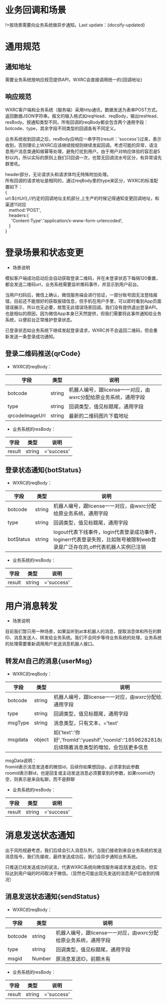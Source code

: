 # 业务回调和场景

!>按场景需要向业务系统做异步通知。Last update：{docsify-updated} 

# 通用规范

## 通知地址

需要业务系统按响应规范提供API，WXRC会直接调用统一的{回调地址}

## 响应规范

WXRC客户端和业务系统（服务端）采用http通讯，数据发送为表单POST方式。返回数据JSON字符串。报文的输入格式如reqHead、reqBody，输出resHead、resBody。按通知类型不同，所有回调的reqBody都会包含两个通用字段：botcode、type，其余字段不同类型的回调各有不同定义。

业务系统收到回调之后，resBody应响应一串字符{result：'success'}过来，表示收到，否则理论上WXRC应该继续按规则继续发起回调。考虑可能的异常，请注意用户消息类通知做幂等处理，避免打扰到用户。由于用户对响应体验的容忍是5秒以内，所以实际的原则上我们只回调一次，也暂无回调流水号区分，有异常请先群里吼。

header部分，无论请求头和请求体均无特殊附加处理。\
所有回调的请求地址是相同的，通过reqBody里的type来区分，WXRC的标准配置如下：\
{\
  url:${rtUrl},//约定的回调地址主机部分,上生产的时候记得通知变更回调地址，和渠道11对应\
   method:'POST',\
   headers:{\
      'Content-Type':'application/x-www-form-urlencoded',\
   }\
}


# 登录场景和状态变更

* 场景说明

模拟客户端成功启动后会自动获取登录二维码，并在未登录状态下每隔120重置，都会发送二维码url，业务系统需要监听推码事件，并显示到用户前台。

当用户扫码后，微信上确认，微信服务端会进行验证，一部分账号因无法登陆报错，目前还不能很好的获取报错信息，但手机在用户手里，可以即时看到App页面错误展示，所以也无必要，故暂无此错误场景回调。我们没有提供退出登录API，也是相似的原因，因为微信App本身已天然提供，但我们需要将此事件通知给业务系统，以便前台正常维护登录状态。

已登录状态如业务系统下继续发起登录请求，WXRC并不会返回二维码，但会重新发送一条登录成功通知。

## 登录二维码推送{qrCode}

* WXRC的reqBody：

| 字段 | 类型 | 说明 |
|---|---|---|
| botcode | string | 机器人编号，跟license一一对应，由wxrc分配给原业务系统，通用字段 |
| type | string | 回调类型，值见标题尾，通用字段 |
| qrcodeImageUrl | string | 最新的二维码图片下载地址 |

* 业务系统的resBody：

| 字段 | 类型 | 说明 |
|---|---|---|
| result | string | ='success' |


## 登录状态通知{botStatus}

* WXRC的reqBody：

| 字段 | 类型 | 说明 |
|---|---|---|
| botcode | string | 机器人编号，跟license一一对应，由wxrc分配给原业务系统，通用字段 |
| type | string | 回调类型，值见标题尾，通用字段 |
| botStatus | string | logout代表下线事件，login代表登录成功事件，loginerr代表登录失败，比如账号被限制web登录是广泛存在的,off代表机器人实例已注销 |

* 业务系统的resBody：

| 字段 | 类型 | 说明 |
|---|---|---|
| result | string | ='success' |

# 用户消息转发

* 场景说明

目前我们暂只用一种场景，如果监听到at本机器人的消息，提取消息体和所在的群ID、消息发送人、转发给业务系统。我们不会同步等待业务系统的处理，业务系统的处理需要重新调用用户发送消息机器人接口。

## 转发At自己的消息{userMsg}

* WXRC的reqBody：

| 字段 | 类型 | 说明 |
|---|---|---|
| botcode | string | 机器人编号，跟license一一对应，由wxrc分配给原业务系统，通用字段 |
| type | string | 回调类型，值见标题尾，通用字段 |
| msgType | string | 消息类型，只有文本，='text' |
| msgdata | object | 如{'text':'你好','fromId':'yueshif','roomId':'18596282818@chatroom'}，后续随着消息类型的增加，会包括更多信息 |

msgData说明：\
fromid表示消息发送者的微信id，后续你如果想回@，必须拿到此参数\
roomid表示群id，也是回复或主动发送消息必须要拿到的参数，如果roomid为空，则表示是来自私聊，而不是群聊


* 业务系统的resBody：

| 字段 | 类型 | 说明 |
|---|---|---|
| result | string | ='success' |

# 消息发送状态通知

出于风险规避考虑，我们后续会引入消息队列，当我们接收到来自业务系统的发送消息指令，我们先接收，最终发送成功后，我们会异步通知业务系统。

只推送已经发送成功的说法，代表WXRC系统向微信服务端请求发送成功，但实际达到用户端的时间取决于微信。（显然也可能出现先发送的消息用户后收到的情况）

## 消息发送状态通知{sendStatus}

* WXRC的reqBody：

| 字段 | 类型 | 说明 |
|---|---|---|
| botcode | string | 机器人编号，跟license一一对应，由wxrc分配给原业务系统，通用字段 |
| type | string | 回调类型，值见标题尾，通用字段 |
| msgid | Number | 原消息发送ID，前期木有 |

* 业务系统的resBody：

| 字段 | 类型 | 说明 |
|---|---|---|
| result | string | ='success' |